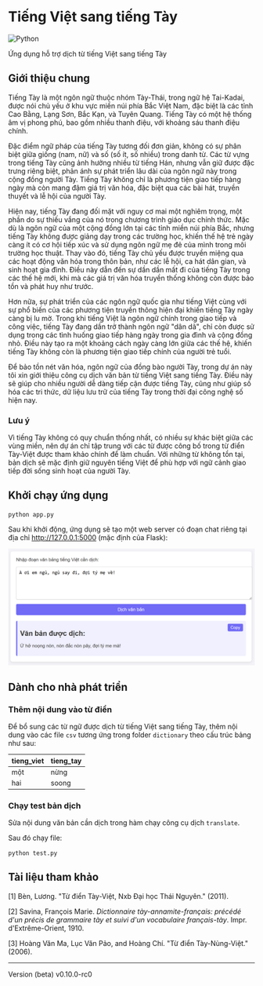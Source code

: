 # Tiếng Việt sang tiếng Tày

![Python](https://img.shields.io/badge/Python-3670A0?style=for-the-badge&logo=python&logoColor=ffdd54)

Ứng dụng hỗ trợ dịch từ tiếng Việt sang tiếng Tày

## Giới thiệu chung

Tiếng Tày là một ngôn ngữ thuộc nhóm Tày-Thái, trong ngữ hệ Tai-Kadai, được nói chủ yếu ở khu vực miền núi phía Bắc Việt Nam, đặc biệt là các tỉnh Cao Bằng, Lạng Sơn, Bắc Kạn, và Tuyên Quang. Tiếng Tày có một hệ thống âm vị phong phú, bao gồm nhiều thanh điệu, với khoảng sáu thanh điệu chính.

Đặc điểm ngữ pháp của tiếng Tày tương đối đơn giản, không có sự phân biệt giữa giống (nam, nữ) và số (số ít, số nhiều) trong danh từ. Các từ vựng trong tiếng Tày cũng ảnh hưởng nhiều từ tiếng Hán, nhưng vẫn giữ được đặc trưng riêng biệt, phản ánh sự phát triển lâu dài của ngôn ngữ này trong cộng đồng người Tày. Tiếng Tày không chỉ là phương tiện giao tiếp hàng ngày mà còn mang đậm giá trị văn hóa, đặc biệt qua các bài hát, truyền thuyết và lễ hội của người Tày.

Hiện nay, tiếng Tày đang đối mặt với nguy cơ mai một nghiêm trọng, một phần do sự thiếu vắng của nó trong chương trình giáo dục chính thức. Mặc dù là ngôn ngữ của một cộng đồng lớn tại các tỉnh miền núi phía Bắc, nhưng tiếng Tày không được giảng dạy trong các trường học, khiến thế hệ trẻ ngày càng ít có cơ hội tiếp xúc và sử dụng ngôn ngữ mẹ đẻ của mình trong môi trường học thuật. Thay vào đó, tiếng Tày chủ yếu được truyền miệng qua các hoạt động văn hóa trong thôn bản, như các lễ hội, ca hát dân gian, và sinh hoạt gia đình. Điều này dẫn đến sự dần dần mất đi của tiếng Tày trong các thế hệ mới, khi mà các giá trị văn hóa truyền thống không còn được bảo tồn và phát huy như trước.

Hơn nữa, sự phát triển của các ngôn ngữ quốc gia như tiếng Việt cùng với sự phổ biến của các phương tiện truyền thông hiện đại khiến tiếng Tày ngày càng bị lu mờ. Trong khi tiếng Việt là ngôn ngữ chính trong giao tiếp và công việc, tiếng Tày đang dần trở thành ngôn ngữ "dân dã", chỉ còn được sử dụng trong các tình huống giao tiếp hàng ngày trong gia đình và cộng đồng nhỏ. Điều này tạo ra một khoảng cách ngày càng lớn giữa các thế hệ, khiến tiếng Tày không còn là phương tiện giao tiếp chính của người trẻ tuổi.

Để bảo tồn nét văn hóa, ngôn ngữ của đồng bào người Tày, trong dự án này tôi xin giới thiệu công cụ dịch văn bản từ tiếng Việt sang tiếng Tày. Điều này sẽ giúp cho nhiều người dễ dàng tiếp cận được tiếng Tày, cũng như giúp số hóa các tri thức, dữ liệu lưu trữ của tiếng Tày trong thời đại công nghệ số hiện nay.

### Lưu ý

Vì tiếng Tày không có quy chuẩn thống nhất, có nhiều sự khác biệt giữa các vùng miền, nên dự án chỉ tập trung với các từ được công bố trong từ điển Tày-Việt được tham khảo chính để làm chuẩn. Với những từ không tồn tại, bản dịch sẽ mặc định giữ nguyên tiếng Việt để phù hợp với ngữ cảnh giao tiếp đời sống sinh hoạt của người Tày.

## Khởi chạy ứng dụng

```commandline
python app.py
```

Sau khi khởi động, ứng dụng sẽ tạo một web server có đoạn chat riêng tại địa chỉ http://127.0.0.1:5000 (mặc định của Flask):

![img.png](pics/img.png)

## Dành cho nhà phát triển

### Thêm nội dung vào từ điển

Để bổ sung các từ ngữ được dịch từ tiếng Việt sang tiếng Tày, thêm nội dung vào các file `csv` tương ứng trong folder `dictionary` theo cấu trúc bảng như sau:

|tieng_viet|tieng_tay|
|-|-|
|một|nừng|
|hai|soong|

### Chạy test bản dịch

Sửa nội dung văn bản cần dịch trong hàm chạy công cụ dịch `translate`.

Sau đó chạy file:

```commandline
python test.py
```

## Tài liệu tham khảo

[1] Bèn, Lương. "Từ điển Tày-Việt, Nxb Đại học Thái Nguyên." (2011).

[2] Savina, François Marie. *Dictionnaire tày-annamite-français: précédé d'un précis de grammaire tày et suivi d'un vocabulaire français-tày*. Impr. d'Extrême-Orient, 1910.

[3] Hoàng Văn Ma, Lục Văn Pảo, and Hoàng Chí. "Từ điển Tày-Nùng-Việt." (2006).

---

Version (beta) v0.10.0-rc0

